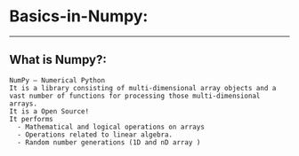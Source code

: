 # Basics-in-Numpy:
----------------------------------------------------------------------------------------------------------------------------------
What is Numpy?:
----------------

    NumPy – Numerical Python
    It is a library consisting of multi-dimensional array objects and a vast number of functions for processing those multi-dimensional arrays.
    It is a Open Source!
    It performs
      - Mathematical and logical operations on arrays
      - Operations related to linear algebra.
      - Random number generations (1D and nD array ) 




